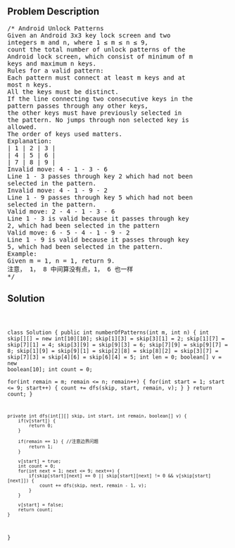 <!--
<style>
  body { font-family: Arial, sans-serif; }
  .container { max-width: 100%; margin: 0 auto; padding: 10px; }
  .comment-block { max-width: 30%; background-color: #f9f9f9; padding: 10px; border-left: 5px solid #ccc; overflow-wrap: break-word; white-space: pre-wrap; }
  .code-block { background-color: #f4f4f4; padding: 10px; border: 1px solid #ddd; overflow-wrap: break-word; white-space: pre-wrap; }
</style>
-->

<div class='container'>
<h2>Problem Description</h2>
<div class='comment-block'>
<pre>
/* Android Unlock Patterns
Given an Android 3x3 key lock screen and two
integers m and n, where 1 ≤ m ≤ n ≤ 9,
count the total number of unlock patterns of the
Android lock screen, which consist of minimum of m
keys and maximum n keys.
Rules for a valid pattern:
Each pattern must connect at least m keys and at
most n keys.
All the keys must be distinct.
If the line connecting two consecutive keys in the
pattern passes through any other keys,
the other keys must have previously selected in
the pattern. No jumps through non selected key is
allowed.
The order of keys used matters.
Explanation:
| 1 | 2 | 3 |
| 4 | 5 | 6 |
| 7 | 8 | 9 |
Invalid move: 4 - 1 - 3 - 6
Line 1 - 3 passes through key 2 which had not been
selected in the pattern.
Invalid move: 4 - 1 - 9 - 2
Line 1 - 9 passes through key 5 which had not been
selected in the pattern.
Valid move: 2 - 4 - 1 - 3 - 6
Line 1 - 3 is valid because it passes through key
2, which had been selected in the pattern
Valid move: 6 - 5 - 4 - 1 - 9 - 2
Line 1 - 9 is valid because it passes through key
5, which had been selected in the pattern.
Example:
Given m = 1, n = 1, return 9.
注意， 1， 8 中间算没有点，1， 6 也一样
*/
</pre>
</div>

<h2>Solution</h2>
<div class='code-block'>
<pre><code class='language-java'>

class Solution {
    public int numberOfPatterns(int m, int n) {
        int skip[][] = new int[10][10];
        skip[1][3] = skip[3][1] = 2;
        skip[1][7] = skip[7][1] = 4;
        skip[3][9] = skip[9][3] = 6;
        skip[7][9] = skip[9][7] = 8;
        skip[1][9] = skip[9][1] = skip[2][8] = skip[8][2] = skip[3][7] = skip[7][3] = skip[4][6] = skip[6][4] = 5;
        int len = 0;
        boolean[] v = new boolean[10];
        int count = 0;  
        for(int remain = m; remain <= n; remain++) {
            for(int start = 1; start <= 9; start++) {
                count += dfs(skip, start, remain, v);
            }
        }
        return count;
    }
    
    
    private int dfs(int[][] skip, int start, int remain, boolean[] v) {
        if(v[start]) {
            return 0;
        }
        
        if(remain == 1) { //注意边界问题
            return 1;
        }
        
        v[start] = true;
        int count = 0;
        for(int next = 1; next <= 9; next++) {
            if(skip[start][next] == 0 || skip[start][next] != 0 && v[skip[start][next]]) {
                count += dfs(skip, next, remain - 1, v);
            }
        }
        
        v[start] = false;
        return count;
    }
}</code></pre>
</div>
</div>
